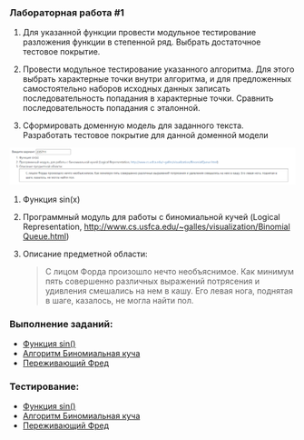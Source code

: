### **Лабораторная работа #1**

1. Для указанной функции провести модульное тестирование разложения функции в степенной ряд. Выбрать достаточное тестовое покрытие.

2. Провести модульное тестирование указанного алгоритма. Для этого выбрать характерные точки внутри алгоритма, и для предложенных самостоятельно наборов исходных данных записать последовательность попадания в характерные точки. Сравнить последовательность попадания с эталонной.

3. Сформировать доменную модель для заданного текста.  Разработать тестовое покрытие для данной доменной модели

![Untitled](src/Untitled.png)

1. Функция sin(x)
2. Программный модуль для работы с биномиальной кучей (Logical Representation, http://www.cs.usfca.edu/~galles/visualization/BinomialQueue.html)
3. Описание предметной области:

   > С лицом Форда произошло нечто необъяснимое. Как минимум пять совершенно различных выражений потрясения и удивления смешались на нем в кашу. Его левая нога, поднятая в шаге, казалось, не могла найти пол.

### Выполнение заданий:
* [Функция sin()](https://github.com/qryaknutsa/tpo_lab1/tree/master/src/main/java/a/tpo_lab1/task1)
* [Алгоритм Биномиальная куча](https://github.com/qryaknutsa/tpo_lab1/tree/master/src/main/java/a/tpo_lab1/task2)
* [Переживающий Фред](https://github.com/qryaknutsa/tpo_lab1/tree/master/src/main/java/a/tpo_lab1/task3)


### Тестирование:
* [Функция sin()](https://github.com/qryaknutsa/tpo_lab1/tree/master/src/test/java/a/tpo_lab1/task1)
* [Алгоритм Биномиальная куча](https://github.com/qryaknutsa/tpo_lab1/tree/master/src/test/java/a/tpo_lab1/task2)
* [Переживающий Фред](https://github.com/qryaknutsa/tpo_lab1/tree/master/src/test/java/a/tpo_lab1/task3)